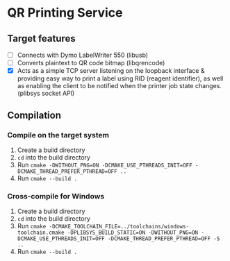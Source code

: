# QR Printing Service
## Target features
- [ ] Connects with Dymo LabelWriter 550 (libusb)
- [ ] Converts plaintext to QR code bitmap (libqrencode)
- [x] Acts as a simple TCP server listening on the loopback interface & providing easy way to print a label using RID (reagent identifier), as well as enabling the client to be notified when the printer job state changes. (plibsys socket API)

## Compilation
### Compile on the target system
1. Create a build directory
2. `cd` into the build directory
3. Run `cmake -DWITHOUT_PNG=ON -DCMAKE_USE_PTHREADS_INIT=OFF -DCMAKE_THREAD_PREFER_PTHREAD=OFF ..`
4. Run `cmake --build .`

### Cross-compile for Windows
1. Create a build directory
2. `cd` into the build directory
3. Run `cmake -DCMAKE_TOOLCHAIN_FILE=../toolchains/windows-toolchain.cmake -DPLIBSYS_BUILD_STATIC=ON -DWITHOUT_PNG=ON -DCMAKE_USE_PTHREADS_INIT=OFF -DCMAKE_THREAD_PREFER_PTHREAD=OFF -S ..`
4. Run `cmake --build .`

